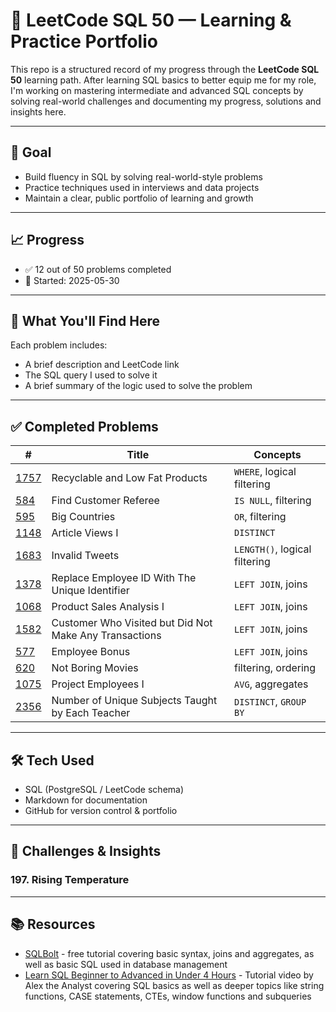 # 🧠 LeetCode SQL 50 — Learning & Practice Portfolio

This repo is a structured record of my progress through the **LeetCode SQL 50** learning path. After learning SQL basics to better equip me for my role, I'm working on mastering intermediate and advanced SQL concepts by solving real-world challenges and documenting my progress, solutions and insights here.

---

## 🚀 Goal

- Build fluency in SQL by solving real-world-style problems
- Practice techniques used in interviews and data projects
- Maintain a clear, public portfolio of learning and growth

---

## 📈 Progress
- ✅ 12 out of 50 problems completed  
- 📅 Started: 2025-05-30

---

## 📘 What You'll Find Here

Each problem includes:
- A brief description and LeetCode link  
- The SQL query I used to solve it
- A brief summary of the logic used to solve the problem

---

## ✅ Completed Problems

| # | Title | Concepts |
|---|-------|----------|
| [1757](https://leetcode.com/problems/recyclable-and-low-fat-products/) | Recyclable and Low Fat Products | `WHERE`, logical filtering |
| [584](https://leetcode.com/problems/find-customer-referee/) | Find Customer Referee | `IS NULL`, filtering |
| [595](https://leetcode.com/problems/big-countries/description/?envType=study-plan-v2&envId=top-sql-50) | Big Countries | `OR`, filtering |
| [1148](https://leetcode.com/problems/article-views-i/?envType=study-plan-v2&envId=top-sql-50) | Article Views I | `DISTINCT` |
| [1683](https://leetcode.com/problems/invalid-tweets/?envType=study-plan-v2&envId=top-sql-50) | Invalid Tweets | `LENGTH()`, logical filtering |
| [1378](https://leetcode.com/problems/replace-employee-id-with-the-unique-identifier/?envType=study-plan-v2&envId=top-sql-50) | Replace Employee ID With The Unique Identifier | `LEFT JOIN`, joins |
| [1068](https://leetcode.com/problems/product-sales-analysis-i/?envType=study-plan-v2&envId=top-sql-50) | Product Sales Analysis I | `LEFT JOIN`, joins |
| [1582](https://leetcode.com/problems/customer-who-visited-but-did-not-make-any-transactions/?envType=study-plan-v2&envId=top-sql-50) | Customer Who Visited but Did Not Make Any Transactions | `LEFT JOIN`, joins |
| [577](https://leetcode.com/problems/employee-bonus/description/?envType=study-plan-v2&envId=top-sql-50) | Employee Bonus | `LEFT JOIN`, joins |
| [620](https://leetcode.com/problems/not-boring-movies/description/?envType=study-plan-v2&envId=top-sql-50) | Not Boring Movies | filtering, ordering |
| [1075](https://leetcode.com/problems/project-employees-i/description/?envType=study-plan-v2&envId=top-sql-50) | Project Employees I | `AVG`, aggregates |
| [2356](https://leetcode.com/problems/number-of-unique-subjects-taught-by-each-teacher/?envType=study-plan-v2&envId=top-sql-50) | Number of Unique Subjects Taught by Each Teacher | `DISTINCT`, `GROUP BY` | 
---

## 🛠️ Tech Used

- SQL (PostgreSQL / LeetCode schema)  
- Markdown for documentation  
- GitHub for version control & portfolio

---

## 🧠 Challenges & Insights

### 197. Rising Temperature

---

## 📚 Resources

- [SQLBolt](https://sqlbolt.com/) - free tutorial covering basic syntax, joins and aggregates, as well as basic SQL used in database management
- [Learn SQL Beginner to Advanced in Under 4 Hours](https://www.youtube.com/watch?v=OT1RErkfLNQ) - Tutorial video by Alex the Analyst covering SQL basics as well as deeper topics like string functions, CASE statements, CTEs, window functions and subqueries
